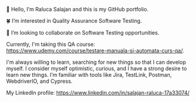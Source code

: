 :cherry_blossom: Hello, I’m Raluca Salajan and this is my GitHub portfolio.

:four_leaf_clover: I’m interested in Quality Assurance Software Testing.

 :seedling: I’m looking to collaborate on Software Testing opportunities.


Currently, I'm taking this QA course: https://www.udemy.com/course/testare-manuala-si-automata-curs-qa/.

I'm always willing to learn, searching for new things so that I can develop myself. 
I consider myself optimistic, curious, and I have a strong desire to learn new things.
I’m familiar with tools like Jira, TestLink, Postman, WebdriverIO, and Cypress. 

My LinkedIn profile: https://www.linkedin.com/in/salajan-raluca-17a33074/
